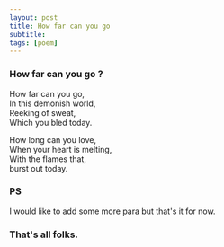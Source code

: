 ```yaml
---
layout: post
title: How far can you go
subtitle: 
tags: [poem]
---
```


### How far can you go ?

How far can you go,  
In this demonish world,  
Reeking of sweat,  
Which you bled today.  
  
How long can you love,  
When your heart is melting,  
With the flames that,  
burst out today.  

### PS

I would like to add some more para but that's it for now.
  
### That's all folks.